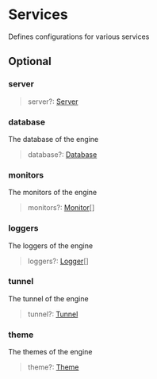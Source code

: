 # Services

Defines configurations for various services

## Optional

### server

>server?: [Server](/api/service/server)

### database

The database of the engine
>database?: [Database](/api/service/database)

### monitors

The monitors of the engine
>monitors?: [Monitor](/api/service/monitor)[]

### loggers

The loggers of the engine
>loggers?: [Logger](/api/service/logger)[]

### tunnel

The tunnel of the engine
>tunnel?: [Tunnel](/api/service/tunnel)

### theme

The themes of the engine
>theme?: [Theme](/api/service/theme)

